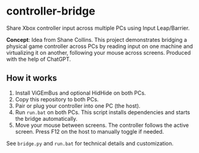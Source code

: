 # controller-bridge

Share Xbox controller input across multiple PCs using Input Leap/Barrier.

**Concept**: Idea from Shane Collins. This project demonstrates bridging a physical game controller across PCs by reading input on one machine and virtualizing it on another, following your mouse across screens. Produced with the help of ChatGPT.

## How it works

1. Install ViGEmBus and optional HidHide on both PCs.
2. Copy this repository to both PCs.
3. Pair or plug your controller into one PC (the host).
4. Run `run.bat` on both PCs. This script installs dependencies and starts the bridge automatically.
5. Move your mouse between screens. The controller follows the active screen. Press F12 on the host to manually toggle if needed.

See `bridge.py` and `run.bat` for technical details and customization.
